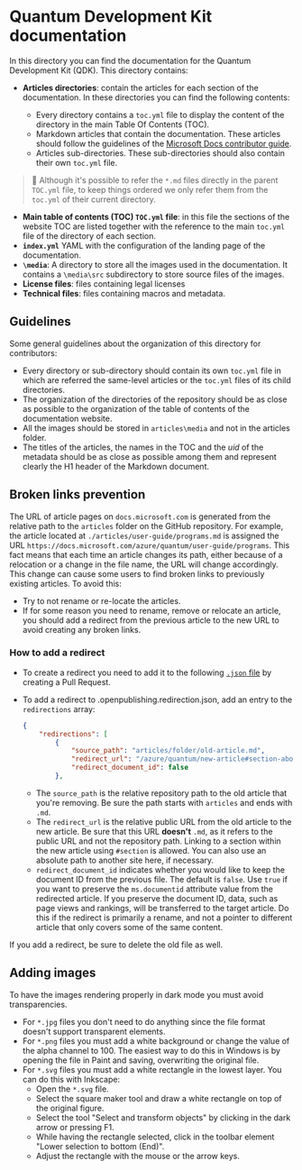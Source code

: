 # Quantum Development Kit documentation

In this directory you can find the documentation for the Quantum
Development Kit (QDK). This directory contains:

- **Articles directories**: contain the articles for each section of
  the documentation. In these directories you can find the following contents:
  
  - Every directory contains a `toc.yml` file to display the content of the directory
    in the main Table Of Contents (TOC).
  - Markdown articles that contain the documentation. These articles
    should follow the guidelines of the [Microsoft Docs contributor
    guide](xref:microsoft.quantum.contributing-qdk.overview).
  - Articles sub-directories. These
    sub-directories should also contain their own `toc.yml` file.

> :pencil: Although it's possible to refer the `*.md` files directly in the parent
> `TOC.yml` file, to keep things ordered we only refer them from the `toc.yml`
> of their current directory.

- **Main table of contents (TOC) `TOC.yml` file**: in this file the sections of
  the website TOC are listed together with the reference to the main `toc.yml`
  file of the directory of each section.
- **`index.yml`** YAML with the configuration of the landing page of the documentation.
- **`\media`**: A directory to store all the images used in the documentation. It
  contains a `\media\src` subdirectory to store source files of the images.
- **License files**: files containing legal licenses
- **Technical files**: files containing macros and metadata.

## Guidelines

Some general guidelines about the organization of this directory
for contributors:

- Every directory or sub-directory should contain its own `toc.yml` file in
  which are referred the same-level articles or the `toc.yml` files of its child directories.
- The organization of the directories of the repository should be as close as possible to the
  organization of the table of contents of the documentation website.
- All the images should be stored in `articles\media` and not in the articles
  folder.
- The titles of the articles, the names in the TOC and the *uid* of the metadata
  should be as close as possible among them and represent clearly the H1 header
  of the Markdown document.
  
## Broken links prevention

The URL of article pages on `docs.microsoft.com` is generated from the relative path to the `articles` folder on the GitHub repository. For example, the article located at `./articles/user-guide/programs.md` is assigned the URL `https://docs.microsoft.com/azure/quantum/user-guide/programs`. This fact means that each time an article changes its path, either because of a relocation or a change in the file name, the URL will change accordingly. This change can cause some users to find broken links to previously existing articles. To avoid this:

- Try to not rename or re-locate the articles.
- If for some reason you need to rename, remove or relocate an article, you should add a redirect from the previous article to the new URL to avoid creating any broken links.

### How to add a redirect

- To create a redirect you need to add it to the following [`.json` file](https://github.com/MicrosoftDocs/azure-reference-other-pr/blob/master/.openpublishing.redirection.json) by creating a Pull Request.

- To add a redirect to .openpublishing.redirection.json, add an entry to the `redirections` array:

  ```json
  {
      "redirections": [
          {
              "source_path": "articles/folder/old-article.md",
              "redirect_url": "/azure/quantum/new-article#section-about-old-topic",
              "redirect_document_id": false
          },
  ```

  - The `source_path` is the relative repository path to the old article that you're removing. Be sure the path starts with `articles` and ends with `.md`.
  - The `redirect_url` is the relative public URL from the old article to the new article. Be sure that this URL **doesn't** `.md`, as it refers to the public URL and not the repository path. Linking to a section within the new article using `#section` is allowed. You can also use an absolute path to another site here, if necessary.
  - `redirect_document_id` indicates whether you would like to keep the document ID from the previous file. The default is `false`. Use `true` if you want to preserve the `ms.documentid` attribute value from the redirected article. If you preserve the document ID, data, such as page views and rankings, will be transferred to the target article. Do this if the redirect is primarily a rename, and not a pointer to different article that only covers some of the same content.

If you add a redirect, be sure to delete the old file as well.

## Adding images

To have the images rendering properly in dark mode you must avoid transparencies.
- For `*.jpg` files you don't need to do anything since the file format doesn't support transparent elements.
- For `*.png` files you must add a white background or change the value of the alpha channel to 100. The easiest way to do this in Windows is by opening the file in Paint and saving, overwriting the original file.
- For `*.svg` files you must add a white rectangle in the lowest layer. You can do this with Inkscape:
  - Open the `*.svg` file.
  - Select the square maker tool and draw a white rectangle on top of the original figure.
  - Select the tool "Select and transform objects" by clicking in the dark arrow or pressing F1.
  - While having the rectangle selected, click in the toolbar element "Lower selection to bottom (End)".
  - Adjust the rectangle with the mouse or the arrow keys.
